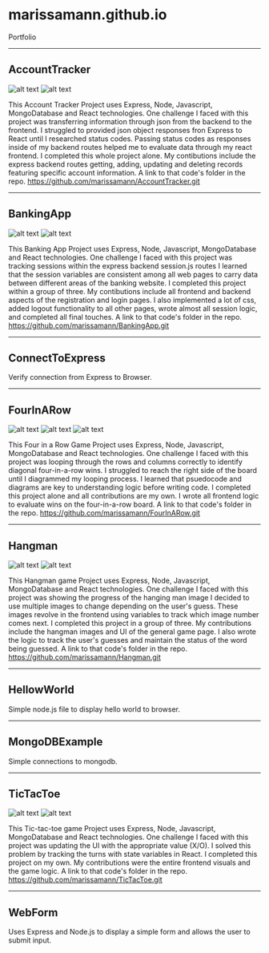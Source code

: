 # marissamann.github.io
Portfolio

--------------
AccountTracker
--------------
![alt text](records-screenshot.png)
![alt text](registration-screenshot.png)

This Account Tracker Project uses Express, Node, Javascript, MongoDatabase and React technologies.
	One challenge I faced with this project was transferring information through json from the backend to the frontend.
	I struggled to provided json object responses fron Express to React until I researched status codes.
	Passing status codes as responses inside of my backend routes helped me to evaluate data through my react frontend.
I completed this whole project alone.
	My contibutions include the express backend routes getting, adding, updating and deleting records featuring specific account information.
A link to that code's folder in the repo.
	https://github.com/marissamann/AccountTracker.git

----------
BankingApp
----------
![alt text](login-screenshot.png)
![alt text](register-screenshot.png)

This Banking App Project uses Express, Node, Javascript, MongoDatabase and React technologies.
	One challenge I faced with this project was tracking sessions within the express backend session.js routes
	I learned that the session variables are consistent among all web pages to carry data between different areas of the banking website.
I completed this project within a group of three.
	My contibutions include all frontend and backend aspects of the registration and login pages.
	I also implemented a lot of css, added logout functionality to all other pages, wrote almost all session logic, and completed all final touches.
A link to that code's folder in the repo.
	https://github.com/marissamann/BankingApp.git

----------------
ConnectToExpress
----------------
Verify connection from Express to Browser.

----------
FourInARow
----------
![alt text](diagonalwin-screenshot.png)
![alt text](horizontalwin-screenshot.png)
![alt text](verticalwin-screenshot.png)

This Four in a Row Game Project uses Express, Node, Javascript, MongoDatabase and React technologies.
	One challenge I faced with this project was looping through the rows and columns correctly to identify diagonal four-in-a-row wins.
	I struggled to reach the right side of the board until I diagrammed my looping process.
	I learned that psuedocode and diagrams are key to understanding logic before writing code.
I completed this project alone and all contributions are my own.
	I wrote all frontend logic to evaluate wins on the four-in-a-row board.
A link to that code's folder in the repo.
	https://github.com/marissamann/FourInARow.git

-------
Hangman
-------
![alt text](hanged-screenshot.png)
![alt text](winner-screenshot.png)

This Hangman game Project uses Express, Node, Javascript, MongoDatabase and React technologies.
	One challenge I faced with this project was showing the progress of the hanging man image
	I decided to use multiple images to change depending on the user's guess.
	These images revolve in the frontend using variables to track which image number comes next.
I completed this project in a group of three.
	My contributions include the hangman images and UI of the general game page.
	I also wrote the logic to track the user's guesses and maintain the status of the word being guessed.
A link to that code's folder in the repo.
	https://github.com/marissamann/Hangman.git

-----------
HellowWorld
-----------
Simple node.js file to display hello world to browser.

--------------
MongoDBExample
--------------
Simple connections to mongodb.

---------
TicTacToe
---------
![alt text](owin-screenshot.png)
![alt text](xwin-screenshot.png)

This Tic-tac-toe game Project uses Express, Node, Javascript, MongoDatabase and React technologies.
	One challenge I faced with this project was updating the UI with the appropriate value (X/O).
	I solved this problem by tracking the turns with state variables in React.
I completed this project on my own.
	My contributions were the entire frontend visuals and the game logic.
A link to that code's folder in the repo.
	https://github.com/marissamann/TicTacToe.git

-------
WebForm
-------
Uses Express and Node.js to display a simple form and allows the user to submit input.